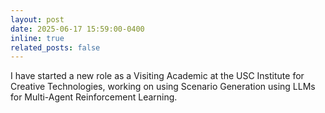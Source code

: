 ```yaml
---
layout: post
date: 2025-06-17 15:59:00-0400
inline: true
related_posts: false
---
```


I have started a new role as a Visiting Academic at the USC Institute for Creative Technologies, working on using Scenario Generation using LLMs for Multi-Agent Reinforcement Learning.
